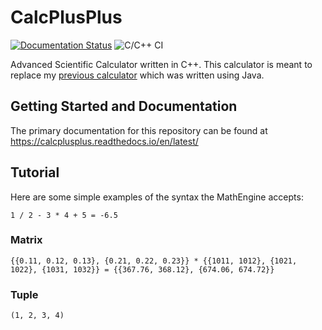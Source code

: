 # CalcPlusPlus

[![Documentation Status](https://readthedocs.org/projects/calcplusplus/badge/?version=latest)](https://calcplusplus.readthedocs.io/en/latest/?badge=latest)
![C/C++ CI](https://github.com/antoniojkim/CalcPlusPlus/workflows/C/C++%20CI/badge.svg)

Advanced Scientific Calculator written in C++. This calculator is meant to replace my [previous calculator](https://github.com/antoniojkim/Math-Evaluation-Library) which was written using Java.

## Getting Started and Documentation

The primary documentation for this repository can be found at https://calcplusplus.readthedocs.io/en/latest/

## Tutorial

Here are some simple examples of the syntax the MathEngine accepts:

```
1 / 2 - 3 * 4 + 5 = -6.5
```

### Matrix

```
{{0.11, 0.12, 0.13}, {0.21, 0.22, 0.23}} * {{1011, 1012}, {1021, 1022}, {1031, 1032}} = {{367.76, 368.12}, {674.06, 674.72}}
```

### Tuple

```
(1, 2, 3, 4)
```

